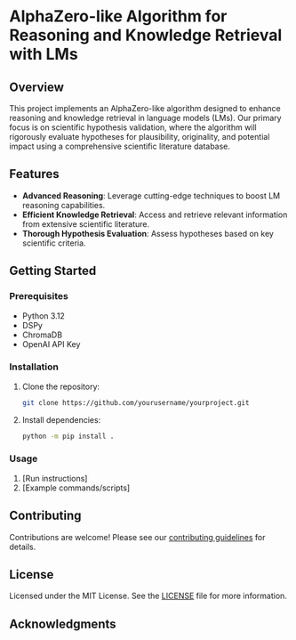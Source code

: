 # AlphaZero-like Algorithm for Reasoning and Knowledge Retrieval with LMs

## Overview

This project implements an AlphaZero-like algorithm designed to enhance reasoning and knowledge retrieval in language models (LMs). Our primary focus is on scientific hypothesis validation, where the algorithm will rigorously evaluate hypotheses for plausibility, originality, and potential impact using a comprehensive scientific literature database.

## Features

- **Advanced Reasoning**: Leverage cutting-edge techniques to boost LM reasoning capabilities.
- **Efficient Knowledge Retrieval**: Access and retrieve relevant information from extensive scientific literature.
- **Thorough Hypothesis Evaluation**: Assess hypotheses based on key scientific criteria.

## Getting Started

### Prerequisites

- Python 3.12
- DSPy
- ChromaDB
- OpenAI API Key

### Installation

1. Clone the repository:
   ```bash
   git clone https://github.com/yourusername/yourproject.git
   ```
2. Install dependencies:
   ```bash
   python -m pip install .
   ```

### Usage

1. [Run instructions]
2. [Example commands/scripts]

## Contributing

Contributions are welcome! Please see our [contributing guidelines](CONTRIBUTING.md) for details.

## License

Licensed under the MIT License. See the [LICENSE](LICENSE) file for more information.

## Acknowledgments

